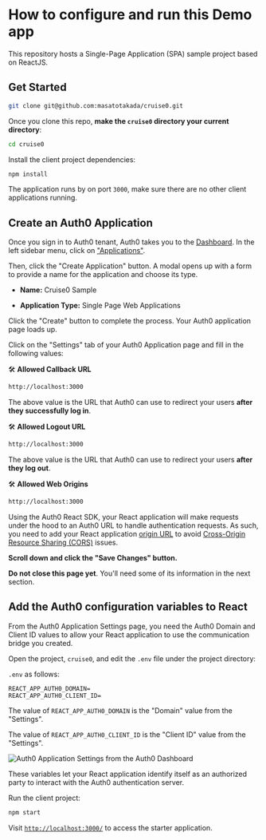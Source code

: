 # How to configure and run this Demo app

This repository hosts a Single-Page Application (SPA) sample project based on ReactJS.

## Get Started

```bash
git clone git@github.com:masatotakada/cruise0.git
```

Once you clone this repo, **make the `cruise0` directory your current directory**:

```bash
cd cruise0
```

Install the client project dependencies:

```bash
npm install
```

The application runs by on port `3000`, make sure there are no other client applications running.

## Create an Auth0 Application

Once you sign in to Auth0 tenant, Auth0 takes you to the [Dashboard](https://manage.auth0.com/). In the left sidebar menu, click on ["Applications"](https://manage.auth0.com/#/applications).

Then, click the "Create Application" button. A modal opens up with a form to provide a name for the application and choose its type.

- **Name:** Cruise0 Sample

- **Application Type:** Single Page Web Applications

Click the "Create" button to complete the process. Your Auth0 application page loads up.

Click on the "Settings" tab of your Auth0 Application page and fill in the following values:

🛠 **Allowed Callback URL**

```bash
http://localhost:3000
```

The above value is the URL that Auth0 can use to redirect your users **after they successfully log in**.

🛠 **Allowed Logout URL**

```bash
http://localhost:3000
```

The above value is the URL that Auth0 can use to redirect your users **after they log out**.

🛠 **Allowed Web Origins**

```bash
http://localhost:3000
```

Using the Auth0 React SDK, your React application will make requests under the hood to an Auth0 URL to handle authentication requests. As such, you need to add your React application [origin URL](https://developer.mozilla.org/en-US/docs/Web/HTTP/Headers/Origin) to avoid [Cross-Origin Resource Sharing (CORS)](https://auth0.com/blog/cors-tutorial-a-guide-to-cross-origin-resource-sharing/) issues.

**Scroll down and click the "Save Changes" button.**

**Do not close this page yet**. You'll need some of its information in the next section.

## Add the Auth0 configuration variables to React

From the Auth0 Application Settings page, you need the Auth0 Domain and Client ID values to allow your React application to use the communication bridge you created.

Open the project, `cruise0`, and edit the `.env` file under the project directory:

`.env` as follows:

```
REACT_APP_AUTH0_DOMAIN=
REACT_APP_AUTH0_CLIENT_ID=
```

The value of `REACT_APP_AUTH0_DOMAIN` is the "Domain" value from the "Settings".

The value of `REACT_APP_AUTH0_CLIENT_ID` is the "Client ID" value from the "Settings".

![Auth0 Application Settings from the Auth0 Dashboard](https://cdn.auth0.com/blog/complete-guide-to-react-authentication-with-auth0/auth0-application-settings-for-react-sdk.png)

These variables let your React application identify itself as an authorized party to interact with the Auth0 authentication server.

Run the client project:

```bash
npm start
```

Visit [`http://localhost:3000/`](http://localhost:3000/) to access the starter application.
